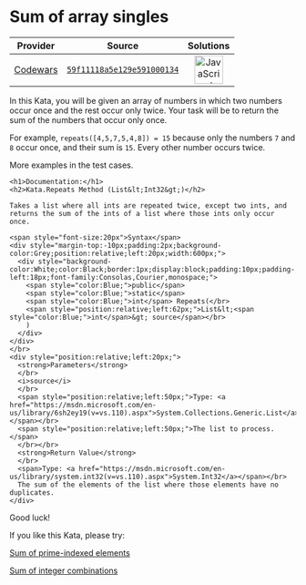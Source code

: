 [_metadata_:generated]: - "true"

# Sum of array singles

<!-- INFO TABLE BEGIN -->

| Provider                                        | Source                                                                               | Solutions                                                                                                                                                    |
| :---------------------------------------------: | :----------------------------------------------------------------------------------: | :----------------------------------------------------------------------------------------------------------------------------------------------------------: |
| [Codewars](../../../docs/providers/Codewars.md) | [`59f11118a5e129e591000134`](https://www.codewars.com/kata/59f11118a5e129e591000134) | [<img src="https://res.cloudinary.com/rascaltwo/image/upload/v1631924076/javascript_ehszr7.svg" alt="JavaScript" title="JavaScript" width="50" />](solve.js) |

<!-- INFO TABLE END -->

In this Kata, you will be given an array of numbers in which two numbers occur once and the rest occur only twice. Your task will be to return the sum of the numbers that occur only once. 

For example, `repeats([4,5,7,5,4,8]) = 15` because only the numbers `7` and `8` occur once, and their sum is `15`. Every other number occurs twice. 

More examples in the test cases. 

<!-- C# documentation -->
```if:csharp
<h1>Documentation:</h1>
<h2>Kata.Repeats Method (List&lt;Int32&gt;)</h2>

Takes a list where all ints are repeated twice, except two ints, and returns the sum of the ints of a list where those ints only occur once.

<span style="font-size:20px">Syntax</span>
<div style="margin-top:-10px;padding:2px;background-color:Grey;position:relative;left:20px;width:600px;">
  <div style="background-color:White;color:Black;border:1px;display:block;padding:10px;padding-left:18px;font-family:Consolas,Courier,monospace;">
    <span style="color:Blue;">public</span>
    <span style="color:Blue;">static</span>
    <span style="color:Blue;">int</span> Repeats(</br>
    <span style="position:relative;left:62px;">List&lt;<span style="color:Blue;">int</span>&gt; source</span></br>
    )
  </div>
</div>
</br>
<div style="position:relative;left:20px;">
  <strong>Parameters</strong>
  </br>
  <i>source</i>
  </br>
  <span style="position:relative;left:50px;">Type: <a href="https://msdn.microsoft.com/en-us/library/6sh2ey19(v=vs.110).aspx">System.Collections.Generic.List</a>&lt;Int32&gt;</span></br>
  <span style="position:relative;left:50px;">The list to process.</span>
  </br></br>
  <strong>Return Value</strong>
  </br>
  <span>Type: <a href="https://msdn.microsoft.com/en-us/library/system.int32(v=vs.110).aspx">System.Int32</a></span></br>
  The sum of the elements of the list where those elements have no duplicates.
</div>
```
<!-- end C# documentation -->

Good luck!

If you like this Kata, please try: 

[Sum of prime-indexed elements](https://www.codewars.com/kata/59f38b033640ce9fc700015b)

[Sum of integer combinations](https://www.codewars.com/kata/59f3178e3640cef6d90000d5)
